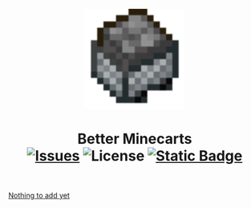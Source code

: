 <p align="center"><img src="https://github.com/Bombastian1230/Better-Minecarts/blob/main/src/main/resources/assets/modIcon.png" alt="Logo" width="200"></p>

<h1 align="center">Better Minecarts  <br>
	<a href="https://www.github.com/Bombastian1230/Better-Minecarts/issues"><img src="https://img.shields.io/github/issues/bombastian1230/Better-Minecarts?logo=github&logoColor=%23ffffff&color=%23de0d29" alt="Issues"></a>
	<a><img src="https://img.shields.io/github/license/bombastian1230/Better-Minecarts" alt="License"></a>
	<a href=""><img alt="Static Badge" src="https://img.shields.io/badge/Version-1.20.1-violet?style=flat">
    <br><br>
</h1>

Nothing to add yet
